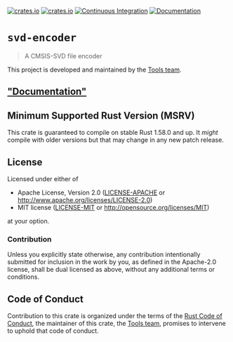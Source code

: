 [![crates.io](https://img.shields.io/crates/d/svd-encoder.svg)](https://crates.io/crates/svd-encoder)
[![crates.io](https://img.shields.io/crates/v/svd-encoder.svg)](https://crates.io/crates/svd-encoder)
[![Continuous Integration](https://github.com/rust-embedded/svd/workflows/Continuous%20Integration/badge.svg)](https://github.com/rust-embedded/svd/actions)
[![Documentation](https://docs.rs/svd-encoder/badge.svg)](https://docs.rs/svd-encoder)

# `svd-encoder`

> A CMSIS-SVD file encoder

This project is developed and maintained by the [Tools team][team].

## ["Documentation"](https://docs.rs/svd-encoder)

## Minimum Supported Rust Version (MSRV)

This crate is guaranteed to compile on stable Rust 1.58.0 and up. It *might*
compile with older versions but that may change in any new patch release.

## License

Licensed under either of

- Apache License, Version 2.0 ([LICENSE-APACHE](LICENSE-APACHE) or
  http://www.apache.org/licenses/LICENSE-2.0)
- MIT license ([LICENSE-MIT](LICENSE-MIT) or http://opensource.org/licenses/MIT)

at your option.

### Contribution

Unless you explicitly state otherwise, any contribution intentionally submitted for inclusion in the
work by you, as defined in the Apache-2.0 license, shall be dual licensed as above, without any
additional terms or conditions.

## Code of Conduct

Contribution to this crate is organized under the terms of the [Rust Code of
Conduct][CoC], the maintainer of this crate, the [Tools team][team], promises
to intervene to uphold that code of conduct.

[CoC]: CODE_OF_CONDUCT.md
[team]: https://github.com/rust-embedded/wg#the-tools-team
